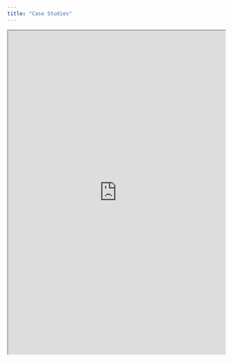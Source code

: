 ```yaml
---
title: "Case Studies"
---
```



<iframe height="750" width="100%" src="https://ewelton.github.io/ktest/wiki.html#Case%20Studies"></iframe>
